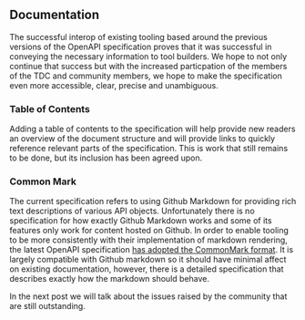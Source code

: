 
## Documentation
The successful interop of existing tooling based around the previous versions of the OpenAPI specification proves that it was successful in conveying the necessary information to tool builders.  We hope to not only continue that success but with the increased particpation of the members of the TDC and community members, we hope to make the specification even more accessible, clear, precise and unambiguous.

### Table of Contents
Adding a table of contents to the specification will help provide new readers an overview of the document structure and will provide links to quickly reference relevant parts of the specification. This is work that still remains to be done, but its inclusion has been agreed upon. 

### Common Mark
The current specification refers to using Github Markdown for providing rich text descriptions of various API objects.  Unfortunately there is no specification for how exactly Github Markdown works and some of its features only work for content hosted on Github.  In order to enable tooling to be more consistently with their implementation of markdown rendering, the latest OpenAPI specification [has adopted the CommonMark format](https://github.com/OAI/OpenAPI-Specification/pull/720).  It is largely compatible with Github markdown so it should have minimal affect on existing documentation, however, there is a detailed specification that describes exactly how the markdown should behave.  

In the next post we will talk about the issues raised by the community that are still outstanding. 
